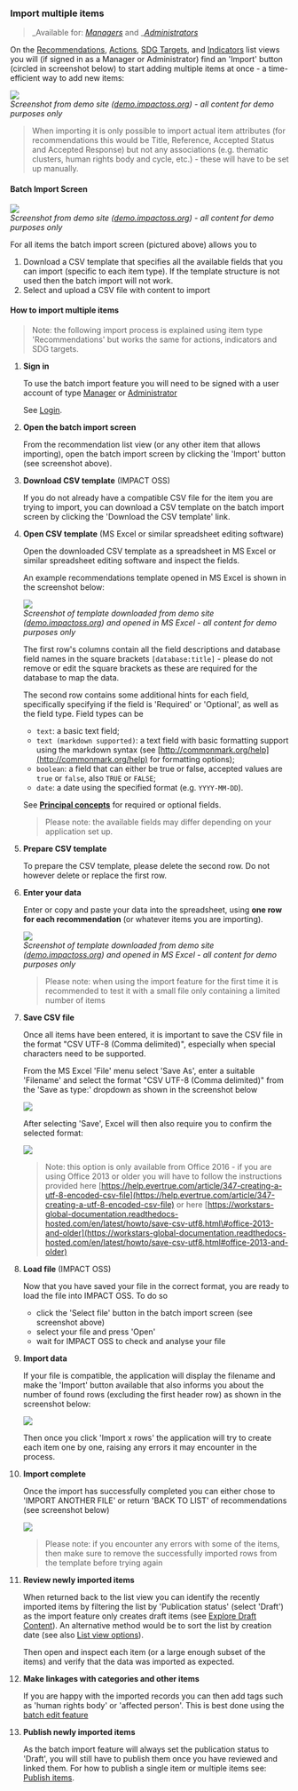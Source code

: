 ### Import multiple items

> _Available for: _[_Managers_](/managers/manager.md)_ and _[_Administrators_](/admins/admin.md)

On the [Recommendations](/visitors/recommendations.md), [Actions](/visitors/actions.md), [SDG Targets](/visitors/sdg-targets.md), and [Indicators](/visitors/indicators.md) list views you will \(if signed in as a Manager or Administrator\) find an 'Import' button \(circled in screenshot below\) to start adding multiple items at once - a time-efficient way to add new items:

![](/assets/m-action-import.png)  
_Screenshot from demo site \(_[_demo.impactoss.org_](https://demo.impactoss.org)_\) - all content for demo purposes only_

> When importing it is only possible to import actual item attributes \(for recommendations this would be Title, Reference, Accepted Status and Accepted Response\) but not any associations \(e.g. thematic clusters, human rights body and cycle, etc.\) - these will have to be set up manually.

#### Batch Import Screen

![](/assets/m-batch-import.png)  
_Screenshot from demo site \(_[_demo.impactoss.org_](https://demo.impactoss.org)_\) - all content for demo purposes only_

For all items the batch import screen \(pictured above\) allows you to  
1. Download a CSV template that specifies all the available fields that you can import \(specific to each item type\). If the template structure is not used then the batch import will not work.  
2. Select and upload a CSV file with content to import

#### How to import multiple items

> Note: the following import process is explained using item type 'Recommendations' but works the same for actions, indicators and SDG targets.

1. **Sign in**

   To use the batch import feature you will need to be signed with a user account of type [Manager](/managers/manager.md) or [Administrator](/admins/admin.md)

   See [Login](/guests/login.md).

2. **Open the batch import screen**

   From the recommendation list view \(or any other item that allows importing\), open the batch import screen by clicking the 'Import' button \(see screenshot above\).

3. **Download CSV template** \(IMPACT OSS\)

   If you do not already have a compatible CSV file for the item you are trying to import, you can download a CSV template on the batch import screen by clicking the 'Download the CSV template' link.

4. **Open CSV template** \(MS Excel or similar spreadsheet editing software\)

   Open the downloaded CSV template as a spreadsheet in MS Excel or similar spreadsheet editing software and inspect the fields.

   An example recommendations template opened in MS Excel is shown in the screenshot below:

   ![](/assets/import-rec-template.png)  
   _Screenshot of template downloaded from demo site \(_[_demo.impactoss.org_](https://demo.impactoss.org)_\) and opened in MS Excel - all content for demo purposes only_

   The first row's columns contain all the field descriptions and database field names in the square brackets `[database:title]` - please do not remove or edit the square brackets as these are required for the database to map the data.

   The second row contains some additional hints for each field, specifically specifying if the field is 'Required' or 'Optional', as well as the field type. Field types can be

   * `text`: a basic text field;
   * `text (markdown supported)`: a text field with basic formatting support using the markdown syntax \(see [http://commonmark.org/help](http://commonmark.org/help) for formatting options\);
   * `boolean`: a field that can either be true or false, accepted values are `true` or `false`, also `TRUE` or `FALSE`;
   * `date`: a date using the specified format \(e.g. `YYYY-MM-DD`\).

   See [**Principal concepts**](concepts.md) for required or optional fields.

   > Please note: the available fields may differ depending on your application set up.

5. **Prepare CSV template**

   To prepare the CSV template, please delete the second row. Do not however delete or replace the first row.

6. **Enter your data**

   Enter or copy and paste your data into the spreadsheet, using **one row for each recommendation** \(or whatever items you are importing\).

   ![](/assets/import-rec-editing.png)  
   _Screenshot of template downloaded from demo site \(_[_demo.impactoss.org_](https://demo.impactoss.org)_\) and opened in MS Excel - all content for demo purposes only_

   > Please note: when using the import feature for the first time it is recommended to test it with a small file only containing a limited number of items

7. **Save CSV file**

   Once all items have been entered, it is important to save the CSV file in the format "CSV UTF-8 \(Comma delimited\)", especially when special characters need to be supported.

   From the MS Excel 'File' menu select 'Save As', enter a suitable 'Filename' and select the format "CSV UTF-8 \(Comma delimited\)" from the 'Save as type:' dropdown as shown in the screenshot below

   ![](/assets/import-rec-save-csv.png)

   After selecting 'Save', Excel will then also require you to confirm the selected format:

   ![](/assets/import-rec-save-csv-confirm.png)

   > Note: this option is only available from Office 2016 - if you are using Office 2013 or older you will have to follow the instructions provided here  [https://help.evertrue.com/article/347-creating-a-utf-8-encoded-csv-file](https://help.evertrue.com/article/347-creating-a-utf-8-encoded-csv-file) or here [https://workstars-global-documentation.readthedocs-hosted.com/en/latest/howto/save-csv-utf8.html\#office-2013-and-older](https://workstars-global-documentation.readthedocs-hosted.com/en/latest/howto/save-csv-utf8.html#office-2013-and-older)

8. **Load file** \(IMPACT OSS\)

   Now that you have saved your file in the correct format, you are ready to load the file into IMPACT OSS. To do so

   * click the 'Select file' button in the batch import screen \(see screenshot above\)
   * select your file and press 'Open'
   * wait for IMPACT OSS to check and analyse your file

9. **Import data**

   If your file is compatible, the application will display the filename and make the 'Import' button available that also informs you about the number of found rows \(excluding the first header row\) as shown in the screenshot below:

   ![](/assets/import-rec-import.png)

   Then once you click 'Import x rows' the application will try to create each item one by one, raising any errors it may encounter in the process.

10. **Import complete**

    Once the import has successfully completed you can either chose to 'IMPORT ANOTHER FILE' or return 'BACK TO LIST' of recommendations \(see screenshot below\)

    ![](/assets/import-rec-import-success.png)

    > Please note: if you encounter any errors with some of the items, then make sure to remove the successfully imported rows from the template before trying again

11. **Review newly imported items**

    When returned back to the list view you can identify the recently imported items by filtering the list by 'Publication status' \(select 'Draft'\) as the import feature only creates draft items \(see [Explore Draft Content](/contributors/draft.md)\). An alternative method would be to sort the list by creation date \(see also [List view options](/visitors/lists.md)\).

    Then open and inspect each item \(or a large enough subset of the items\) and verify that the data was imported as expected.

12. **Make linkages with categories and other items**

    If you are happy with the imported records you can then add tags such as 'human rights body' or 'affected person'. This is best done using the [batch edit feature](/managers/batch-edit.md)

13. **Publish newly imported items**

    As the batch import feature will always set the publication status to 'Draft', you will still have to publish them once you have reviewed and linked them. For how to publish a single item or multiple items see:[ Publish items](/managers/publish.md).



